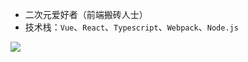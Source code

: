 - 二次元爱好者（前端搬砖人士）
- 技术栈：`Vue`、`React`、`Typescript`、`Webpack`、`Node.js`

 <img src="https://github-readme-stats.vercel.app/api?username=diy4869&show_icons=true&text_color=24292e&bg_color=ffffff&hide_title=true">
